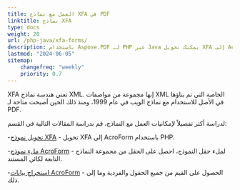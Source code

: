 ```yaml
---
title: العمل مع نماذج XFA في PDF
linktitle: نماذج XFA
type: docs
weight: 20
url: /php-java/xfa-forms/
description: باستخدام Aspose.PDF لـ PHP عبر Java يمكنك تحويل XFA إلى AcroForm، ملء حقل النموذج في مستند PDF، استخراج البيانات من النموذج.
lastmod: "2024-06-05"
sitemap:
    changefreq: "weekly"
    priority: 0.7
---
```


XFA تعني هندسة نماذج XML. إنها مجموعة من مواصفات XML الخاصة التي تم بناؤها في الأصل للاستخدام مع نماذج الويب في عام 1999، ومنذ ذلك الحين أصبحت متاحة لـ PDF.

لدراسة أكثر تفصيلاً لإمكانيات العمل مع النماذج، قم بدراسة المقالات التالية في القسم:

-[تحويل نموذج XFA](/pdf/php-java/convert-form/) - تحويل XFA إلى AcroForm باستخدام PHP.

-[ملء نموذج AcroForm](/pdf/php-java/fill-form/) - لملء حقل النموذج، احصل على الحقل من مجموعة النماذج التابعة لكائن المستند.

-[استخراج بيانات AcroForm](/pdf/php-java/extract-form/) - الحصول على القيم من جميع الحقول والفردية وما إلى ذلك.